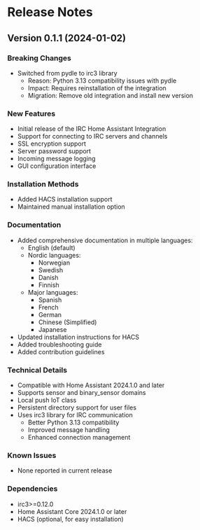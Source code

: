 # Release Notes

## Version 0.1.1 (2024-01-02)

### Breaking Changes
- Switched from pydle to irc3 library
  - Reason: Python 3.13 compatibility issues with pydle
  - Impact: Requires reinstallation of the integration
  - Migration: Remove old integration and install new version

### New Features
- Initial release of the IRC Home Assistant Integration
- Support for connecting to IRC servers and channels
- SSL encryption support
- Server password support
- Incoming message logging
- GUI configuration interface

### Installation Methods
- Added HACS installation support
- Maintained manual installation option

### Documentation
- Added comprehensive documentation in multiple languages:
  - English (default)
  - Nordic languages:
    - Norwegian
    - Swedish
    - Danish
    - Finnish
  - Major languages:
    - Spanish
    - French
    - German
    - Chinese (Simplified)
    - Japanese
- Updated installation instructions for HACS
- Added troubleshooting guide
- Added contribution guidelines

### Technical Details
- Compatible with Home Assistant 2024.1.0 and later
- Supports sensor and binary_sensor domains
- Local push IoT class
- Persistent directory support for user files
- Uses irc3 library for IRC communication
  - Better Python 3.13 compatibility
  - Improved message handling
  - Enhanced connection management

### Known Issues
- None reported in current release

### Dependencies
- irc3>=0.12.0
- Home Assistant Core 2024.1.0 or later
- HACS (optional, for easy installation) 